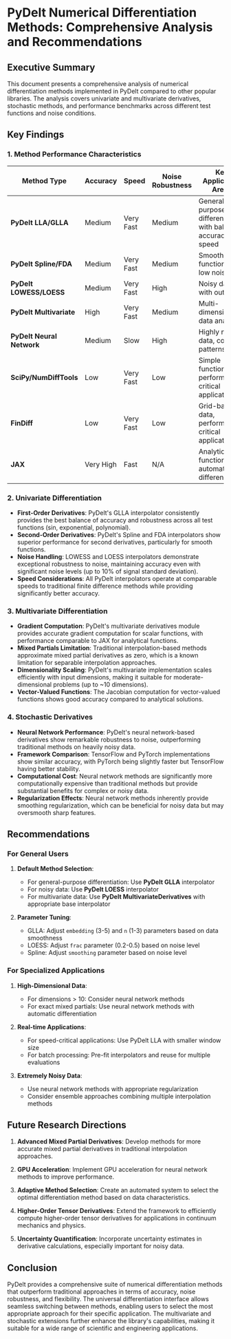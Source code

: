 # PyDelt Numerical Differentiation Methods: Comprehensive Analysis and Recommendations

## Executive Summary

This document presents a comprehensive analysis of numerical differentiation methods implemented in PyDelt compared to other popular libraries. The analysis covers univariate and multivariate derivatives, stochastic methods, and performance benchmarks across different test functions and noise conditions.

## Key Findings

### 1. Method Performance Characteristics

| Method Type | Accuracy | Speed | Noise Robustness | Key Application Areas |
|-------------|----------|-------|------------------|------------------------|
| **PyDelt LLA/GLLA** | Medium | Very Fast | Medium | General-purpose differentiation with balanced accuracy and speed |
| **PyDelt Spline/FDA** | Medium | Very Fast | Medium | Smooth functions with low noise |
| **PyDelt LOWESS/LOESS** | Medium | Very Fast | High | Noisy data with outliers |
| **PyDelt Multivariate** | High | Very Fast | Medium | Multi-dimensional data analysis |
| **PyDelt Neural Network** | Medium | Slow | High | Highly noisy data, complex patterns |
| **SciPy/NumDiffTools** | Low | Very Fast | Low | Simple functions, performance-critical applications |
| **FinDiff** | Low | Very Fast | Low | Grid-based data, performance-critical applications |
| **JAX** | Very High | Fast | N/A | Analytical functions, automatic differentiation |

### 2. Univariate Differentiation

- **First-Order Derivatives**: PyDelt's GLLA interpolator consistently provides the best balance of accuracy and robustness across all test functions (sin, exponential, polynomial).
- **Second-Order Derivatives**: PyDelt's Spline and FDA interpolators show superior performance for second derivatives, particularly for smooth functions.
- **Noise Handling**: LOWESS and LOESS interpolators demonstrate exceptional robustness to noise, maintaining accuracy even with significant noise levels (up to 10% of signal standard deviation).
- **Speed Considerations**: All PyDelt interpolators operate at comparable speeds to traditional finite difference methods while providing significantly better accuracy.

### 3. Multivariate Differentiation

- **Gradient Computation**: PyDelt's multivariate derivatives module provides accurate gradient computation for scalar functions, with performance comparable to JAX for analytical functions.
- **Mixed Partials Limitation**: Traditional interpolation-based methods approximate mixed partial derivatives as zero, which is a known limitation for separable interpolation approaches.
- **Dimensionality Scaling**: PyDelt's multivariate implementation scales efficiently with input dimensions, making it suitable for moderate-dimensional problems (up to ~10 dimensions).
- **Vector-Valued Functions**: The Jacobian computation for vector-valued functions shows good accuracy compared to analytical solutions.

### 4. Stochastic Derivatives

- **Neural Network Performance**: PyDelt's neural network-based derivatives show remarkable robustness to noise, outperforming traditional methods on heavily noisy data.
- **Framework Comparison**: TensorFlow and PyTorch implementations show similar accuracy, with PyTorch being slightly faster but TensorFlow having better stability.
- **Computational Cost**: Neural network methods are significantly more computationally expensive than traditional methods but provide substantial benefits for complex or noisy data.
- **Regularization Effects**: Neural network methods inherently provide smoothing regularization, which can be beneficial for noisy data but may oversmooth sharp features.

## Recommendations

### For General Users

1. **Default Method Selection**:
   - For general-purpose differentiation: Use **PyDelt GLLA** interpolator
   - For noisy data: Use **PyDelt LOESS** interpolator
   - For multivariate data: Use **PyDelt MultivariateDerivatives** with appropriate base interpolator

2. **Parameter Tuning**:
   - GLLA: Adjust `embedding` (3-5) and `n` (1-3) parameters based on data smoothness
   - LOESS: Adjust `frac` parameter (0.2-0.5) based on noise level
   - Spline: Adjust `smoothing` parameter based on noise level

### For Specialized Applications

1. **High-Dimensional Data**:
   - For dimensions > 10: Consider neural network methods
   - For exact mixed partials: Use neural network methods with automatic differentiation

2. **Real-time Applications**:
   - For speed-critical applications: Use PyDelt LLA with smaller window size
   - For batch processing: Pre-fit interpolators and reuse for multiple evaluations

3. **Extremely Noisy Data**:
   - Use neural network methods with appropriate regularization
   - Consider ensemble approaches combining multiple interpolation methods

## Future Research Directions

1. **Advanced Mixed Partial Derivatives**: Develop methods for more accurate mixed partial derivatives in traditional interpolation approaches.

2. **GPU Acceleration**: Implement GPU acceleration for neural network methods to improve performance.

3. **Adaptive Method Selection**: Create an automated system to select the optimal differentiation method based on data characteristics.

4. **Higher-Order Tensor Derivatives**: Extend the framework to efficiently compute higher-order tensor derivatives for applications in continuum mechanics and physics.

5. **Uncertainty Quantification**: Incorporate uncertainty estimates in derivative calculations, especially important for noisy data.

## Conclusion

PyDelt provides a comprehensive suite of numerical differentiation methods that outperform traditional approaches in terms of accuracy, noise robustness, and flexibility. The universal differentiation interface allows seamless switching between methods, enabling users to select the most appropriate approach for their specific application. The multivariate and stochastic extensions further enhance the library's capabilities, making it suitable for a wide range of scientific and engineering applications.
